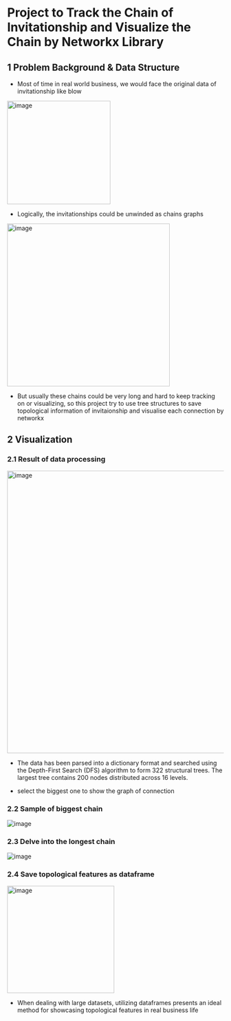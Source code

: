 # Project to Track the Chain of Invitationship and Visualize the Chain by Networkx Library

## 1 Problem Background & Data Structure
- Most of time in real world business, we would face the original data of invitationship like blow
  
<img width="240" alt="image" src="https://github.com/ZhuominLi/Invitation-Topology/assets/73721315/d71c6b26-4b30-425e-9b08-1c5643826f6d">

- Logically, the invitationships could be unwinded as chains graphs
  
<img width="378" alt="image" src="https://github.com/ZhuominLi/Invitation-Topology/assets/73721315/87efb68d-6859-46cf-b8fc-89854e1ebf8d">

- But usually these chains could be very long and hard to keep tracking on or visualizing, so this project try to use tree structures to save topological information of invitaionship and visualise each connection by networkx

## 2 Visualization 

### 2.1 Result of data processing
<img width="656" alt="image" src="https://github.com/ZhuominLi/Invitation-Topology/assets/73721315/b40b9f44-81b4-481a-9c83-e9709a3ea48d">

- The data has been parsed into a dictionary format and searched using the Depth-First Search (DFS) algorithm to form 322 structural trees. The largest tree contains 200 nodes distributed across 16 levels.

- select the biggest one to show the graph of connection

###  2.2 Sample of biggest chain

![image](https://github.com/ZhuominLi/Invitation-Topology/assets/73721315/6f388ae7-7723-4b00-b4c8-7796fa58baea)

### 2.3 Delve into the longest chain

![image](https://github.com/ZhuominLi/Invitation-Topology/assets/73721315/3076ace4-b71d-45fc-90ca-03a5ec7ea5d5)

### 2.4 Save topological features as dataframe

<img width="249" alt="image" src="https://github.com/ZhuominLi/Invitation-Topology/assets/73721315/82175a81-187f-42a4-bcef-f25fb2eff40f">


- When dealing with large datasets, utilizing dataframes presents an ideal method for showcasing topological features in real business life


